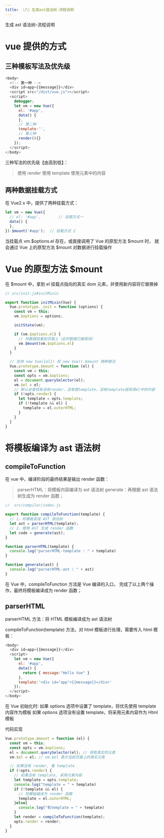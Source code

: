 ```yaml
---
title: （八）生成ast语法树-流程说明
---
```


生成 ast 语法树-流程说明

<!-- more -->

# vue 提供的方式

## 三种模板写法及优先级

```js
<body>
  <!-- 第一种 -->
  <div id=app>{{message}}</div>
  <script src="/dist/vue.js"></script>
  <script>
    debugger;
    let vm = new Vue({
      el: '#app',
      data() {
      },
      // 第二种
      template:'',
      // 第三种
      render(){}
    });
  </script>
</body>
```

三种写法的优先级【由高到低】：

> 使用 render
> 使用 template
> 使用元素中的内容

## 两种数据挂载方式

在 Vue2.x 中，提供了两种挂载方式：

```js
let vm = new Vue({
  // el: '#app',		// 挂载方式一
  data() {
  },
}).$mount('#app');	// 挂载方式 2
```

当挂载点 vm.$options.el 存在，或直接调用了 Vue 的原型方法 $mount 时，
就会通过 Vue 上的原型方法 $mount 对数据进行挂载操作

# Vue 的原型方法 $mount

在 $mount 中，拿到 el 挂载点指向的真实 dom 元素，并使用新内容将它替换掉

```js
// src/init.js#initMixin

export function initMixin(Vue) {
  Vue.prototype._init = function (options) {
    const vm = this;
    vm.$options = options;

    initState(vm);

    if (vm.$options.el) {
      // 将数据挂载到页面上（此时数据已被观测）
      vm.$mount(vm.$options.el)
    }
  }

  // 支持 new Vue({el}) 和 new Vue().$mount 两种情况
  Vue.prototype.$mount = function (el) {
    const vm = this;
    const opts = vm.$options;
    el = document.querySelector(el);
    vm.$el = el;
    // 默认会查找有没有render，没有就template，没有template就采用el中的内容
    if (!opts.render) {
      let template = opts.template;
      if (!template && el) {
        template = el.outerHTML;
      }
    }
  }
}
```

# 将模板编译为 ast 语法树

## compileToFunction

在 vue 中，编译阶段的最终结果是输出 render 函数：

> parserHTML：将模板内容编译为 ast 语法树
> generate：再根据 ast 语法树生成为 render 函数；

```js
//  src/compiler/index.js

export function compileToFunction(template) {
  // 1，将模板变成 AST 语法树
  let ast = parserHTML(template);
  // 2，使用 AST 生成 render 函数
  let code = generate(ast);
}

function parserHTML(template) {
  console.log("parserHTML-template : " + template)
}

function generate(ast) {
  console.log("parserHTML-ast : " + ast)
}
```

在 Vue 中，compileToFunction 方法是 Vue 编译的入口，
完成了以上两个操作，最终将模板编译成为 render 函数；

## parserHTML

parserHTML 方法：将 HTML 模板编译成为 ast 语法树

compileToFunction(template) 方法，对 html 模板进行处理，需要传入 html 模板：

```js
<body>
  <div id=app>{{message}}</div>
  <script>
    let vm = new Vue({
      el: '#app',
      data() {
        return { message:"Hello Vue" }
      },
      template:'<div id="app">{{message}}</div>'
    });
  </script>
</body>
```

在 Vue 初始化时:
如果 options 选项中设置了 template，将优先使用 template 内容作为模板
如果 options 选项没有设置 template，将采用元素内容作为 Html 模板

代码实现

```js
Vue.prototype.$mount = function (el) {
  const vm = this;
  const opts = vm.$options;
  el = document.querySelector(el); // 获取真实的元素
  vm.$el = el; // vm.$el 表示当前页面上的真实元素

  // 如果没有 render, 看 template
  if (!opts.render) {
    // 如果没有 template, 采用元素内容
    let template = opts.template;
    console.log("template = " + template)
    if (!template && el) {
      // 将模板编译为 render 函数
      template = el.outerHTML;
    }else{
      console.log("有template = " + template)
    }
    let render = compileToFunction(template);
    opts.render = render;
  }
}
```
